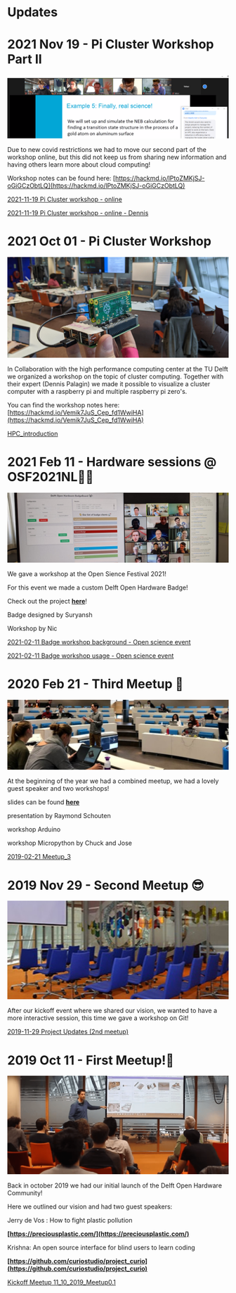 # Updates

# 2021 Nov 19 - Pi Cluster Workshop Part II

![Copy of workshop.png](../images/clusterworkshop2.png)

Due to new covid restrictions we had to move our second part of the workshop online, but this did not keep us from sharing new information and having others learn more about cloud computing!

Workshop notes can be found here: [https://hackmd.io/lPtoZMKjSJ-oGiGCzObtLQ](https://hackmd.io/lPtoZMKjSJ-oGiGCzObtLQ)

[2021-11-19 Pi Cluster workshop - online](https://docs.google.com/presentation/d/1icYQFUBVtfU0vA51QLy0Xg_b4c4WbfF2hAOZVChjFVw/edit?usp=drivesdk)

[2021-11-19 Pi Cluster workshop - online - Dennis](https://docs.google.com/presentation/d/1cFToNGIhPjKL5G39ntzy9obKFjLxnjz16zZGJg8FBeY/edit?usp=drivesdk)

# 2021 Oct 01 - Pi Cluster Workshop

![PXL_20211001_110448609.jpg](../images/clusterworkshop1.jpg)

In Collaboration with the high performance computing center at the TU Delft we organized a workshop on the topic of cluster computing. Together with their expert (Dennis Palagin) we made it possible to visualize a cluster computer with a raspberry pi and multiple raspberry pi zero's.

You can find the workshop notes here: [https://hackmd.io/Vemik7JuS_Cep_fd1WwiHA](https://hackmd.io/Vemik7JuS_Cep_fd1WwiHA)

[HPC_introduction](https://docs.google.com/presentation/d/1-v0va0CJEtNh6XG_a3_pgowiDp7_jPBwa9t4CYRzxU0/edit?usp=drivesdk)

# 2021 Feb 11 - Hardware sessions @ OSF2021NL👨‍💻

![Untitled](../images/opensciencefestival.png)

We gave a workshop at the Open Sience Festival 2021!

For this event we made a custom Delft Open Hardware Badge!

Check out the project **[here](https://wikifactory.com/+delftopenhardware/doh-badge)**!

Badge designed by Suryansh

Workshop by Nic

[2021-02-11 Badge workshop background - Open science event](https://docs.google.com/presentation/d/1BCuDuw2drDJVXgehVR0kD1LCfq7Yr_PGRKdhkcgM5KM/edit?usp=drivesdk)

[2021-02-11 Badge workshop usage - Open science event](https://docs.google.com/presentation/d/1ECS-AVaIxSl_n2qooff2d88CWrzIrTg1VZ_etjmfLHo/edit?usp=drivesdk)

# 2020 Feb 21 - Third Meetup 👋

![Untitled](../images/3thmeetup.png)

At the beginning of the year we had a combined meetup, we had a lovely guest speaker and two workshops!

slides can be found **[here](https://docs.google.com/presentation/d/1zicYHzbC2SC2LGibHem4bBZk9jS7-EnMmKbKgoyVnjs/edit?usp=sharing)**

presentation by Raymond  Schouten

workshop Arduino

workshop Micropython by Chuck and Jose

[2019-02-21 Meetup_3](https://docs.google.com/presentation/d/1zicYHzbC2SC2LGibHem4bBZk9jS7-EnMmKbKgoyVnjs/edit?usp=drivesdk)

# 2019 Nov 29 - Second Meetup 😎

![Untitled](../images/2ndmeetup.png)

After our kickoff event where we shared our vision, we wanted to have a more interactive session, this time we gave a workshop on Git!

[2019-11-29 Project Updates (2nd meetup)](https://docs.google.com/presentation/d/1dYOmu0XF5Ejq5q-76ESBLuTOPgUW-6kvBC5DoH5pCsE/edit?usp=drivesdk)

# 2019 Oct 11 - First Meetup!🚀

![Untitled](../images/kickoff.png)

Back in october 2019 we had our initial launch of the Delft Open Hardware Community!

Here we outlined our vision and had two guest speakers:

Jerry de Vos : How to fight plastic pollution

**[https://preciousplastic.com/](https://preciousplastic.com/)**

Krishna: An open source interface for blind users to learn coding

**[https://github.com/curiostudio/project_curio](https://github.com/curiostudio/project_curio)**

[Kickoff Meetup 11_10_2019_Meetup0.1](https://docs.google.com/presentation/d/1XUEywon6MfoAYjIebGuYnrfpwANvo1tGo_vHPBTMPPs/edit?usp=drivesdk)
